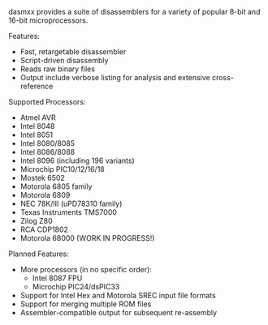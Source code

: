 dasmxx provides a suite of disassemblers for a variety of popular 8-bit and 16-bit microprocessors.

Features:
  * Fast, retargetable disassembler
  * Script-driven disassembly
  * Reads raw binary files
  * Output include verbose listing for analysis and extensive cross-reference

Supported Processors:
  * Atmel AVR
  * Intel 8048
  * Intel 8051
  * Intel 8080/8085
  * Intel 8086/8088
  * Intel 8096 (including 196 variants)
  * Microchip PIC10/12/16/18
  * Mostek 6502
  * Motorola 6805 family
  * Motorola 6809
  * NEC 78K/III (uPD78310 family)
  * Texas Instruments TMS7000
  * Zilog Z80
  * RCA CDP1802
  * Motorola 68000 (WORK IN PROGRESS!)

Planned Features:
  * More processors (in no specific order):
    * Intel 8087 FPU
    * Microchip PIC24/dsPIC33
  * Support for Intel Hex and Motorola SREC input file formats
  * Support for merging multiple ROM files
  * Assembler-compatible output for subsequent re-assembly
  

